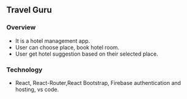 ## Travel Guru

### Overview
+ It is a hotel management app.
+ User can choose place, book hotel room.
+ User get hotel suggestion based on their selected place.

### Technology
+ React, React-Router,React Bootstrap, Firebase authentication and hosting, vs code.